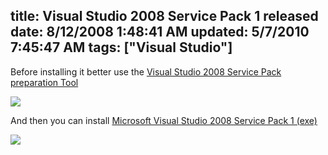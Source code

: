 title: Visual Studio 2008 Service Pack 1 released
date: 8/12/2008 1:48:41 AM
updated: 5/7/2010 7:45:47 AM
tags: ["Visual Studio"]
---
Before installing it better use the [Visual Studio 2008 Service Pack preparation Tool](http://www.microsoft.com/downloads/details.aspx?FamilyId=A494B0E0-EB07-4FF1-A21C-A4663E456D9D&displaylang=en)

![](http://farm4.static.flickr.com/3268/2754042716_e31b9dfc8d_o.png) 

And then you can install [Microsoft Visual Studio 2008 Service Pack 1 (exe)](http://www.microsoft.com/downloads/details.aspx?FamilyId=FBEE1648-7106-44A7-9649-6D9F6D58056E&displaylang=en)

![](http://farm4.static.flickr.com/3146/2754053310_72d857b449_o.png)
